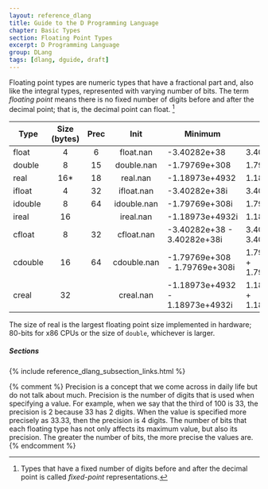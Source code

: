 ```yaml
---
layout: reference_dlang
title: Guide to the D Programming Language
chapter: Basic Types
section: Floating Point Types
excerpt: D Programming Language
group: DLang
tags: [dlang, dguide, draft]
---
```


Floating point types are numeric types that have a fractional part and, also like the integral types, represented with varying number of bits.
The term _floating point_ means there is no fixed number of digits before and after the decimal point; that is, the decimal point can float. [^fixed_point]

| Type     | Size (bytes) | Prec | Init         | Minimum                         | Maximum |
|----------|:------------:|:---------:|:------------:|---------------------------------|---------|
| float    |   4          |    6      |  float.nan   | -3.40282e+38                    | 3.40282e+38
| double   |   8          |   15      |  double.nan  | -1.79769e+308                   | 1.79769e+308
| real     |  16*         |   18      |  real.nan    | -1.18973e+4932                  | 1.18973e+4932
| ifloat   |   4          |   32      |  ifloat.nan  | -3.40282e+38i                   | 3.40282e+38i
| idouble  |   8          |   64      |  idouble.nan | -1.79769e+308i                  | 1.79769e+308i
| ireal    |  16          |           |  ireal.nan   | -1.18973e+4932i                 | 1.18973e+4932i
| cfloat   |   8          |   32      |  cfloat.nan  | -3.40282e+38 - 3.40282e+38i     | 3.40282e+38 + 3.40282e+38i
| cdouble  |  16          |   64      |  cdouble.nan | -1.79769e+308 - 1.79769e+308i   | 1.79769e+308 + 1.79769e+308i
| creal    |  32          |           |  creal.nan   | -1.18973e+4932 - 1.18973e+4932i | 1.18973e+4932 + 1.18973e+4932i

The size of real is the largest floating point size implemented in hardware; 80-bits for x86 CPUs or the size of `double`, whichever is larger.

##### Sections
{% include reference_dlang_subsection_links.html %}

[^fixed_point]: Types that have a fixed number of digits before and after the decimal point is called _fixed-point_ representations.


{% comment %}
Precision is a concept that we come across in daily life but do not talk about
much. Precision is the number of digits that is used when specifying a value. For
example, when we say that the third of 100 is 33, the precision is 2 because 33 has
2 digits. When the value is specified more precisely as 33.33, then the precision is 4
digits.
The number of bits that each floating type has not only affects its maximum
value, but also its precision. The greater the number of bits, the more precise the
values are.
{% endcomment %}
